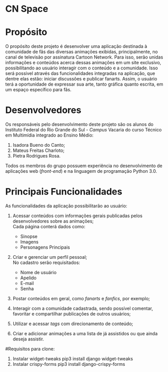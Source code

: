 # CN Space

# Propósito

O propósito deste projeto é desenvolver uma aplicação destinada à comunidade de fãs das diversas animações exibidas, principalmente, no canal de televisão por assinatura Cartoon Network. Para isso, serão unidas informações e conteúdos acerca dessas animações em um site exclusivo, possibilitando ao usuário interagir com  o conteúdo e a comunidade. Isso será possivel através das funcionalidades integradas na aplicação, que dentre elas estão: iniciar discussões e publicar fanarts. Assim, o usuário terá a oportunidade de expressar sua arte, tanto gráfica quanto escrita, em um espaço específico para fãs. 

# Desenvolvedores

Os responsáveis pelo desenvolvimento deste projeto são os alunos do Instituto Federal do Rio Grande do Sul - *Campus* Vacaria do curso Técnico em Multimídia integrado ao Ensino Médio:
1. Isadora Bueno do Canto;
2. Mateus Freitas Charloto;
3. Pietra Rodrigues Rosa.

Todos os membros do grupo possuem experiência no desenvolvimento de aplicações web (*front-end*) e na linguagem de programação Python 3.0.

# Principais Funcionalidades

As funcionalidades da aplicação possibilitarão ao usuário:
1. Acessar conteúdos com informações gerais publicadas pelos desenvolvedores sobre as animações;  
	Cada página conterá dados como:  
	* Sinopse  
  	* Imagens  
	* Personagens Principais  
  
2. Criar e gerenciar um perfil pessoal;  
	No cadastro serão requisitados:  
	* Nome de usuário  
  	* Apelido  
	* E-mail  
	* Senha  

3. Postar conteúdos em geral, como *fanarts* e *fanfics*, por exemplo;
4. Interagir com a comunidade cadastrada, sendo possível comentar, favoritar e compartilhar publicações de outros usuários;
5. Utilizar e acessar *tags* com direcionamento de conteúdo;  
6. Criar e adicionar animações a uma lista de já assistidos ou que ainda deseja assistir.

#Requisitos para clone:
1. Instalar widget-tweaks 
	pip3 install django widget-tweaks 
2. Instalar crispy-forms 
	pip3 install django-crispy-forms

